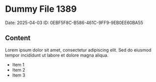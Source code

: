# Dummy File 1389

Date: 2025-04-03
ID: 0EBF5F8C-B586-461C-9FF9-9EB0EE60BA55

## Content

Lorem ipsum dolor sit amet, consectetur adipiscing elit.
Sed do eiusmod tempor incididunt ut labore et dolore magna aliqua.

* Item 1
* Item 2
* Item 3
